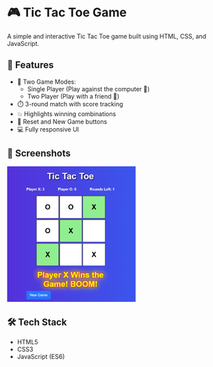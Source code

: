 # 🎮 Tic Tac Toe Game

A simple and interactive Tic Tac Toe game built using HTML, CSS, and JavaScript.

## 🚀 Features

- 🎯 Two Game Modes:
  - Single Player (Play against the computer 🤖)
  - Two Player (Play with a friend 👥)
- ⏱️ 3-round match with score tracking
- 💥 Highlights winning combinations
- 🔄 Reset and New Game buttons
- 💻 Fully responsive UI

## 📸 Screenshots

<!-- Optional: Add screenshots of your UI if available -->
<img src="https://github.com/Sakshi-Gaur01/Tic-Tac-Toe-Game/blob/main/Screenshot%202025-07-30%20170506.png" width="300"/>

## 🛠️ Tech Stack

- HTML5
- CSS3
- JavaScript (ES6)
